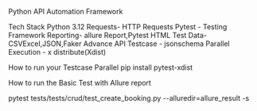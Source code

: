 Python API Automation Framework

Tech Stack
Python 3.12
Requests- HTTP Requests
Pytest - Testing Framework
Reporting- allure Report,Pytest HTML
Test Data-CSVExcel,JSON,Faker
Advance API Testcase - jsonschema
Parallel Execution - x distribute(Xdist)

How to run your Testcase Parallel pip install pytest-xdist 

How to run the Basic Test with Allure report

 pytest tests/tests/crud/test_create_booking.py  --alluredir=allure_result -s